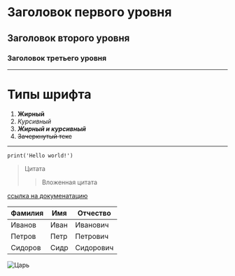 # Заголовок первого уровня
## Заголовок второго уровня
### Заголовок третьего уровня


---
# Типы шрифта
1. __Жирный__
2. _Курсивный_
3. ___Жирный и курсивный___
4. ~~Зачеркнутый текс~~
---

```
print('Hello world!')
```

>Цитата
> >Вложенная цитата

[ссылка на докуменатацию](https://docs.github.com/en/get-started/writing-on-github/getting-started-with-writing-and-formatting-on-github/basic-writing-and-formatting-syntax)


| Фамилия | Имя  | Отчество  |
|---------|------|-----------|
| Иванов  | Иван | Иванович  |
| Петров  | Петр | Петрович  |
| Сидоров | Сидр | Сидорович |

![Царь](https://s-poster.ru/img/cash_foto/138105/450.jpg)

